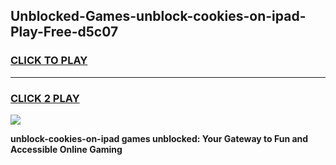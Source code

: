 
## Unblocked-Games-unblock-cookies-on-ipad-Play-Free-d5c07
<h3>
<a href="https://premium76.site?title=unblock-cookies-on-ipad&ref=10A">CLICK TO PLAY</a></h3>
<hr>

<h3>
<a href="https://premium76.site?title=unblock-cookies-on-ipad&ref=10A">CLICK 2 PLAY</a>
  
</h3>

<a href="https://premium76.site?title=unblock-cookies-on-ipad&ref=10A"><img src="https://clearcache.store/games.png"></a>


**unblock-cookies-on-ipad games unblocked: Your Gateway to Fun and Accessible Online Gaming**
